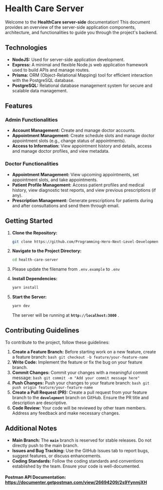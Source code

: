 # **Health Care Server**

Welcome to the **HealthCare server-side** documentation! This document provides an overview of the server-side application components, architecture, and functionalities to guide you through the project's backend.

## Technologies

- **NodeJS:** Used for server-side application development.
- **Express:** A minimal and flexible Node.js web application framework used to build APIs and manage routes.
- **Prisma:** ORM (Object-Relational Mapping) tool for efficient interaction with the PostgreSQL database.
- **PostgreSQL:** Relational database management system for secure and scalable data management.

## Features

### Admin Functionalities

- **Account Management:** Create and manage doctor accounts.
- **Appointment Management:** Create schedule slots and manage doctor appointment slots (e.g., change status of appointments).
- **Access to Information:** View appointment history and details, access and manage doctor profiles, and view metadata.

### Doctor Functionalities

- **Appointment Management:** View upcoming appointments, set appointment slots, and take appointments.
- **Patient Profile Management:** Access patient profiles and medical history, view diagnostic test reports, and view previous prescriptions (if any).
- **Prescription Management:** Generate prescriptions for patients during and after consultations and send them through email.

## **Getting Started**

1. **Clone the Repository:**

   ```bash
   git clone https://github.com/Programming-Hero-Next-Level-Development/health-care-server.git
   ```

2. **Navigate to the Project Directory:**

   ```bash
   cd health-care-server
   ```

3. Please update the filename from `.env.example` to `.env`
4. **Install Dependencies:**

   ```bash
   yarn install
   ```

5. **Start the Server:**

   ```bash
   yarn dev
   ```

   The server will be running at **`http://localhost:3000`** .

## **Contributing Guidelines**

To contribute to the project, follow these guidelines:

1.  **Create a Feature Branch:**
    Before starting work on a new feature, create a feature branch:
    `bash
git checkout -b feature/your-feature-name
`
2.  **Write Code:**
    Implement the feature or fix the bug on your feature branch.
3.  **Commit Changes:**
    Commit your changes with a meaningful commit message:
    `bash
git commit -m "Add your commit message here"
`
4.  **Push Changes:**
    Push your changes to your feature branch:
    `bash
git push origin feature/your-feature-name
`
5.  **Create a Pull Request (PR):**
    Create a pull request from your feature branch to the **`development`** branch on GitHub. Ensure the PR title and description are descriptive.
6.  **Code Review:**
    Your code will be reviewed by other team members. Address any feedback and make necessary changes.

## **Additional Notes**

- **Main Branch:**
  The **`main`** branch is reserved for stable releases. Do not directly push to the main branch.
- **Issues and Bug Tracking:**
  Use the GitHub Issues tab to report bugs, suggest features, or discuss enhancements.
- **Coding Standards:**
  Follow the coding standards and conventions established by the team. Ensure your code is well-documented.

#### Postman API Documentation: https://documenter.getpostman.com/view/26694209/2s9YynmjXH
